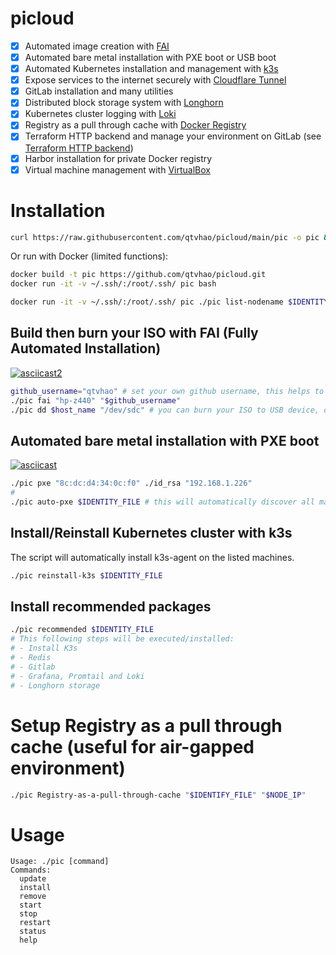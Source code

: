 # picloud
- [x] Automated image creation with [FAI](https://fai-project.org/)
- [x] Automated bare metal installation with PXE boot or USB boot
- [x] Automated Kubernetes installation and management with [k3s](https://k3s.io/)
- [x] Expose services to the internet securely with [Cloudflare Tunnel](https://www.cloudflare.com/products/tunnel/)
- [x] GitLab installation and many utilities
- [x] Distributed block storage system with [Longhorn](https://longhorn.io/)
- [x] Kubernetes cluster logging with [Loki](https://grafana.com/oss/loki/)
- [x] Registry as a pull through cache with [Docker Registry](https://docs.docker.com/registry/)
- [x] Terraform HTTP backend and manage your environment on GitLab (see [Terraform HTTP backend](https://docs.gitlab.com/ee/user/infrastructure/iac/terraform_state.html))
- [x] Harbor installation for private Docker registry
- [x] Virtual machine management with [VirtualBox](https://www.virtualbox.org/)

# Installation
```bash
curl https://raw.githubusercontent.com/qtvhao/picloud/main/pic -o pic && chmod +x pic
```
Or run with Docker (limited functions):
```bash
docker build -t pic https://github.com/qtvhao/picloud.git
docker run -it -v ~/.ssh/:/root/.ssh/ pic bash
```

```bash
docker run -it -v ~/.ssh/:/root/.ssh/ pic ./pic list-nodename $IDENTITY_FILE
```

## Build then burn your ISO with FAI (Fully Automated Installation)


[![asciicast2](https://asciinema.org/a/616150.svg)](https://asciinema.org/a/616150)


```bash
github_username="qtvhao" # set your own github username, this helps to download your public key from github
./pic fai "hp-z440" "$github_username"
./pic dd $host_name "/dev/sdc" # you can burn your ISO to USB device, or you can use pxe boot to install your machine (see below)
```

## Automated bare metal installation with PXE boot

[![asciicast](https://asciinema.org/a/616107.svg)](https://asciinema.org/a/616107)

```bash
./pic pxe "8c:dc:d4:34:0c:f0" ./id_rsa "192.168.1.226"
# 
./pic auto-pxe $IDENTITY_FILE # this will automatically discover all machines in the same network and install them with created ISO above
```

## Install/Reinstall Kubernetes cluster with k3s

The script will automatically install k3s-agent on the listed machines.
```bash
./pic reinstall-k3s $IDENTITY_FILE
```


## Install recommended packages

```bash
./pic recommended $IDENTITY_FILE
# This following steps will be executed/installed:
# - Install K3s
# - Redis
# - Gitlab
# - Grafana, Promtail and Loki
# - Longhorn storage
```

# Setup Registry as a pull through cache (useful for air-gapped environment)

```bash
./pic Registry-as-a-pull-through-cache "$IDENTIFY_FILE" "$NODE_IP"
```

# Usage
```text
Usage: ./pic [command]
Commands:
  update
  install
  remove
  start
  stop
  restart
  status
  help
```
